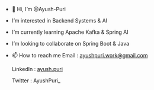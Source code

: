 - 👋 Hi, I’m @Ayush-Puri
-    I’m interested in Backend Systems & AI
-    I’m currently learning Apache Kafka & Spring AI
-    I’m looking to collaborate on Spring Boot & Java
- 📫 How to reach me Email : ayushpuri.work@gmail.com

  LinkedIn : [ayush.puri](www.linkedin.com/in/ayushpurii)

  Twitter : AyushPuri_
